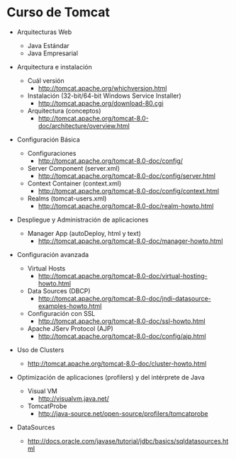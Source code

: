 Curso de Tomcat
===============

- Arquitecturas Web
	- Java Estándar
	- Java Empresarial

- Arquitectura e instalación
	- Cuál versión 
		- http://tomcat.apache.org/whichversion.html
	- Instalación (32-bit/64-bit Windows Service Installer)
		- http://tomcat.apache.org/download-80.cgi
	- Arquitectura (conceptos)
		- http://tomcat.apache.org/tomcat-8.0-doc/architecture/overview.html

- Configuración Básica
	- Configuraciones
		- http://tomcat.apache.org/tomcat-8.0-doc/config/
	- Server Component (server.xml)
		- http://tomcat.apache.org/tomcat-8.0-doc/config/server.html
	- Context Container (context.xml)
		- http://tomcat.apache.org/tomcat-8.0-doc/config/context.html
	- Realms (tomcat-users.xml)
		- http://tomcat.apache.org/tomcat-8.0-doc/realm-howto.html

- Despliegue y Administración de aplicaciones
	- Manager App (autoDeploy, html y text)
		- http://tomcat.apache.org/tomcat-8.0-doc/manager-howto.html

- Configuración avanzada
 	- Virtual Hosts
 		- http://tomcat.apache.org/tomcat-8.0-doc/virtual-hosting-howto.html
	- Data Sources (DBCP)
		- http://tomcat.apache.org/tomcat-8.0-doc/jndi-datasource-examples-howto.html
	- Configuración con SSL
		- http://tomcat.apache.org/tomcat-8.0-doc/ssl-howto.html
	- Apache JServ Protocol (AJP)
		- http://tomcat.apache.org/tomcat-8.0-doc/config/ajp.html

- Uso de Clusters
	- http://tomcat.apache.org/tomcat-8.0-doc/cluster-howto.html

- Optimización de aplicaciones (profilers) y del intérprete de Java
	- Visual VM
		- http://visualvm.java.net/
	- TomcatProbe
		- http://java-source.net/open-source/profilers/tomcatprobe

- DataSources
	- http://docs.oracle.com/javase/tutorial/jdbc/basics/sqldatasources.html
